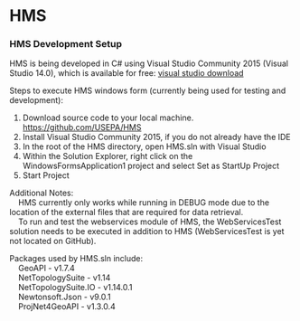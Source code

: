 # HMS



### HMS Development Setup

HMS is being developed in C# using Visual Studio Community 2015 (Visual Studio 14.0), which is available for free: [visual studio download](https://www.visualstudio.com/vs/community/)

Steps to execute HMS windows form (currently being used for testing and development):  
  1. Download source code to your local machine. <https://github.com/USEPA/HMS>   
  2. Install Visual Studio Community 2015, if you do not already have the IDE   
  3. In the root of the HMS directory, open HMS.sln with Visual Studio   
  4. Within the Solution Explorer, right click on the WindowsFormsApplication1 project and select Set as StartUp Project   
  5. Start Project   
	
Additional Notes:   
&nbsp;&nbsp;&nbsp;&nbsp;HMS currently only works while running in DEBUG mode due to the location of the external files that are required for data retrieval.   
&nbsp;&nbsp;&nbsp;&nbsp;To run and test the webservices module of HMS, the WebServicesTest solution needs to be executed in addition to HMS (WebServicesTest is yet not located on GitHub).
	
	
Packages used by HMS.sln include:   
&nbsp;&nbsp;&nbsp;&nbsp;GeoAPI - v1.7.4   
&nbsp;&nbsp;&nbsp;&nbsp;NetTopologySuite - v1.14   
&nbsp;&nbsp;&nbsp;&nbsp;NetTopologySuite.IO - v1.14.0.1   
&nbsp;&nbsp;&nbsp;&nbsp;Newtonsoft.Json - v9.0.1   
&nbsp;&nbsp;&nbsp;&nbsp;ProjNet4GeoAPI - v1.3.0.4   
